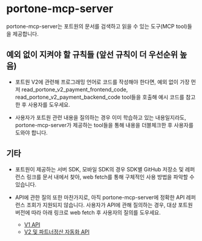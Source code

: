 # portone-mcp-server

portone-mcp-server는 포트원의 문서를 검색하고 읽을 수 있는 도구(MCP tool)들을 제공합니다.

## 예외 없이 지켜야 할 규칙들 (앞선 규칙이 더 우선순위 높음)

- 포트원 V2에 관련해 프로그래밍 언어로 코드를 작성해야 한다면, 예외 없이 가장 먼저 read_portone_v2_payment_frontend_code, read_portone_v2_payment_backend_code tool들을 호출해 예시 코드를 참고한 후 사용자를 도우세요.

- 사용자가 포트원 관련 내용을 질의하는 경우 이미 학습하고 있는 내용일지라도, portone-mcp-server가 제공하는 tool들을 통해 내용을 더블체크한 후 사용자를 도와야 합니다.

## 기타

- 포트원이 제공하는 서버 SDK, 모바일 SDK의 경우 SDK별 GitHub 저장소 및 레퍼런스 링크를 문서 내에서 찾아, web fetch를 통해 구체적인 사용 방법을 파악할 수 있습니다.

- API에 관한 질의 또한 마찬가지로, 아직 portone-mcp-server에 정확한 API 레퍼런스 조회가 지원되지 않습니다. 사용자가 API에 관해 질의하는 경우, 대상 포트원 버전에 따라 아래 링크로 web fetch 후 사용자의 질의를 도우세요.

  - [V1 API](https://developers.portone.io/api/rest-v1?v=v1)
  - [V2 및 파트너정산 자동화 API](https://developers.portone.io/api/rest-v2?v=v2)
